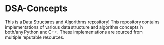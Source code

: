# DSA-Concepts
This is a Data Structures and Algorithms repository! This repository contains implementations of various data structure and algorithm concepts in both/any Python and C++. These implementations are sourced from multiple reputable resources.
